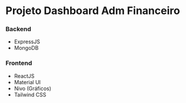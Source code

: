 # Projeto Dashboard Adm Financeiro

### Backend
- ExpressJS
- MongoDB

### Frontend
- ReactJS
- Material UI
- Nivo (Gráficos)
- Tailwind CSS
